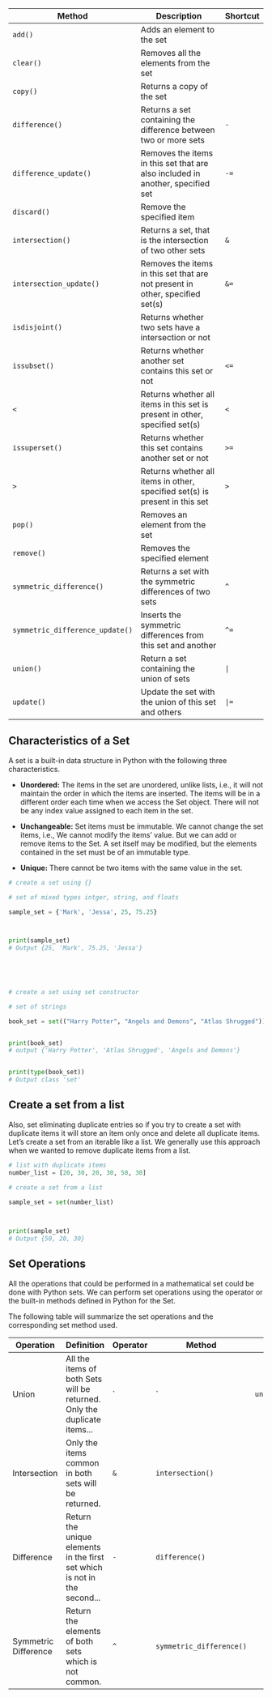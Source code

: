 
| Method                        | Description                                                                                 | Shortcut |
|------------------------------|---------------------------------------------------------------------------------------------|----------|
| `add()`                      | Adds an element to the set                                                                  |          |
| `clear()`                    | Removes all the elements from the set                                                       |          |
| `copy()`                     | Returns a copy of the set                                                                   |          |
| `difference()`               | Returns a set containing the difference between two or more sets                           | `-`      |
| `difference_update()`        | Removes the items in this set that are also included in another, specified set             | `-=`     |
| `discard()`                  | Remove the specified item                                                                   |          |
| `intersection()`             | Returns a set, that is the intersection of two other sets                                  | `&`      |
| `intersection_update()`      | Removes the items in this set that are not present in other, specified set(s)              | `&=`     |
| `isdisjoint()`               | Returns whether two sets have a intersection or not                                        |          |
| `issubset()`                 | Returns whether another set contains this set or not                                       | `<=`     |
| `<`                          | Returns whether all items in this set is present in other, specified set(s)                | `<`      |
| `issuperset()`               | Returns whether this set contains another set or not                                       | `>=`     |
| `>`                          | Returns whether all items in other, specified set(s) is present in this set                | `>`      |
| `pop()`                      | Removes an element from the set                                                             |          |
| `remove()`                   | Removes the specified element                                                               |          |
| `symmetric_difference()`     | Returns a set with the symmetric differences of two sets                                   | `^`      |
| `symmetric_difference_update()` | Inserts the symmetric differences from this set and another                          | `^=`     |
| `union()`                    | Return a set containing the union of sets                                                   | `\|`     |
| `update()`                   | Update the set with the union of this set and others                                       | `\|=`    |


## Characteristics of a Set

A set is a built-in data structure in Python with the following three characteristics.

 

 - **Unordered:** The items in the set are unordered, unlike lists, i.e., it will not maintain the order in which the items are inserted. The items will be in a different order each time when we access the Set object. There will not be any index value assigned to each item in the set.
 

 - **Unchangeable:** Set items must be immutable. We cannot change the set items, i.e., We cannot modify the items’ value. But we can add or remove items to the Set. A set itself may be modified, but the elements contained in the set must be of an immutable type.
 

 - **Unique:** There cannot be two items with the same value in the set.
 

 

 

 
```python
# create a set using {}

# set of mixed types intger, string, and floats

sample_set = {'Mark', 'Jessa', 25, 75.25}



print(sample_set)
# Output {25, 'Mark', 75.25, 'Jessa'}

 

 

# create a set using set constructor

# set of strings

book_set = set(("Harry Potter", "Angels and Demons", "Atlas Shrugged"))


print(book_set)
# output {'Harry Potter', 'Atlas Shrugged', 'Angels and Demons'}


print(type(book_set))
# Output class 'set'
```
 

 

 

 

## Create a set from a list

Also, set eliminating duplicate entries so if you try to create a set with duplicate items it will store an item only once and delete all duplicate items. Let’s create a set from an iterable like a list. We generally use this approach when we wanted to remove duplicate items from a list.

 
```python
# list with duplicate items
number_list = [20, 30, 20, 30, 50, 30]

# create a set from a list

sample_set = set(number_list)

 

print(sample_set)
# Output {50, 20, 30}
```
 

 

 

 

 

## Set Operations

All the operations that could be performed in a mathematical set could be done with Python sets. We can perform set operations using the operator or the built-in methods defined in Python for the Set.

 

The following table will summarize the set operations and the corresponding set method used.

 
| Operation            | Definition                                                                | Operator | Method                   |           |
| -------------------- | ------------------------------------------------------------------------- | -------- | ------------------------ | --------- |
| Union                | All the items of both Sets will be returned. Only the duplicate items...  | \`       | \`                       | `union()` |
| Intersection         | Only the items common in both sets will be returned.                      | `&`      | `intersection()`         |           |
| Difference           | Return the unique elements in the first set which is not in the second... | `-`      | `difference()`           |           |
| Symmetric Difference | Return the elements of both sets which is not common.                     | `^`      | `symmetric_difference()` |           |

 

 

